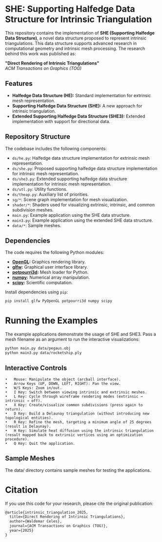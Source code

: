 # SHE: Supporting Halfedge Data Structure for Intrinsic Triangulation

This repository contains the implementation of **SHE (Supporting Halfedge Data Structure)**, a novel data structure proposed to represent intrinsic triangulations. This data structure supports advanced research in computational geometry and intrinsic mesh processing. The research behind this work was published as:

**"Direct Rendering of Intrinsic Triangulations"**  
*ACM Transactions on Graphics (TOG)*

## Features
- **Halfedge Data Structure (HE):** Standard implementation for extrinsic mesh representation.
- **Supporting Halfedge Data Structure (SHE):** A new approach for intrinsic triangulation.
- **Extended Supporting Halfedge Data Structure (SHE3):** Extended implementation with support for directional data.

## Repository Structure
The codebase includes the following components:

- `ds/he.py`: Halfedge data structure implementation for extrinsic mesh representation.
- `ds/she.py`: Proposed supporting halfedge data structure implementation for intrinsic mesh representation.
- `ds/she3.py`: Extended supporting halfedge data structure implementation for intrinsic mesh representation.
- `ds/utl.py`: Utility functions.
- `ds/theap.py`: Auxiliary list of priorities.
- `sg/*`: Scene graph implementation for mesh visualization.
- `shader/*`: Shaders used for visualizing extrinsic, intrinsic, and common subdivision meshes.
- `main.py`: Example application using the SHE data structure.
- `main3.py`: Example application using the extended SHE data structure.
- `data/*`: Sample meshes.

## Dependencies
The code requires the following Python modules:

- **[OpenGL](https://www.opengl.org/):** Graphics rendering library.
- **[glfw](https://github.com/glfw/glfw):** Graphical user interface library.
- **[potpourri3d](https://github.com/nmwsharp/potpourri3d):** Mesh loader for Python.
- **[numpy](https://numpy.org/):** Numerical array manipulation.
- **[scipy](https://scipy.org/):** Scientific computation.

Install dependencies using `pip`:
```bash
pip install glfw PyOpenGL potpourri3d numpy scipy
```

# Running the Examples

The example applications demonstrate the usage of SHE and SHE3. Pass a mesh filename as an argument to run the interactive visualizations:
```bash
python main.py data/pegaus.obj
python main3.py data/rocketship.ply
```


## Interactive Controls
	•	Mouse: Manipulate the object (arcball interface).
	•	Arrow Keys (UP, DOWN, LEFT, RIGHT): Pan the view.
	•	W/S Keys: Zoom in/out.
	•	I Key: Switch between viewing intrinsic and extrinsic meshes.
	•	L Key: Cycle through wireframe rendering modes (extrinsic → intrinsic → off).
	•	X Key: Create/visualize common subdivisions (press again to return).
	•	D Key: Build a Delaunay triangulation (without introducing new topological entities).
	•	R Key: Refine the mesh, targeting a minimum angle of 25 degrees (result is Delaunay).
	•	H Key: Simulate heat diffusion using the intrinsic triangulation (result mapped back to extrinsic vertices using an optimization procedure).
	•	Q Key: Quit the application.

## Sample Meshes

The data/ directory contains sample meshes for testing the applications.

# Citation
If you use this code for your research, please cite the original publication:

```latex
@article{intrinsic_triangulation_2025,
  title={Direct Rendering of Intrinsic Triangulations},
  author={Waldemar Celes},
  journal={ACM Transactions on Graphics (TOG)},
  year={2025}
}
```
